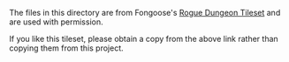 The files in this directory are from Fongoose's [Rogue Dungeon Tileset](https://fongoose.itch.io/rogue-dungeon-tileset-16x16) and are used with permission.

If you like this tileset, please obtain a copy from the above link rather than copying them from this project.
